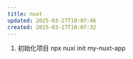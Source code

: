 ```yaml
---
title: nuxt
updated: 2025-03-27T10:07:46
created: 2025-03-27T10:07:32
---
```


1.  初始化项目
npx nuxi init my-nuxt-app
